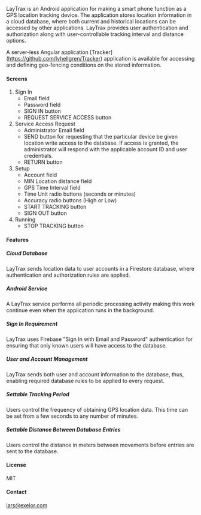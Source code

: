 
LayTrax is an Android application for making a smart phone function as a GPS location tracking device. The application stores
location information in a cloud database, where both current and historical locations can be accessed by other applications. 
LayTrax provides user authentication and authorization along with user-controllable tracking interval and distance options.

A server-less Angular application [Tracker] (https://github.com/lvhellgren/Tracker) application is available for accessing
and defining geo-fencing conditions on the stored information.

#### Screens
1. Sign In
    - Email field
    - Password field
    - SIGN IN button
    - REQUEST SERVICE ACCESS button 
2. Service Access Request
    - Administrator Email field
    - SEND button for requesting that the particular device be given location write access to the
      database. If access is granted, the administrator will respond with the applicable account ID and user credentials.
    - RETURN button
3. Setup
    - Account field
    - MIN Location distance field
    - GPS Time Interval field
    - Time Unit radio buttons (seconds or minutes)
    - Accuracy radio buttons (High or Low)
    - START TRACKING button
    - SIGN OUT button
4. Running
    - STOP TRACKING button
    
#### Features

##### Cloud Database
LayTrax sends location data to user accounts in a Firestore database, where authentication and authorization rules are applied.

##### Android Service
A LayTrax service performs all periodic processing activity making this work continue even when the application
runs in the background.

##### Sign In Requirement
LayTrax uses Firebase "Sign In with Email and Password" authentication for ensuring that only known users will have access to the database.

##### User and Account Management
LayTrax sends both user and account information to the database, thus, enabling required database rules to be applied to every request.

##### Settable Tracking Period
Users control the frequency of obtaining GPS location data. This time can be set from a few seconds to any number of minutes.

##### Settable Distance Between Database Entries
Users control the distance in meters between movements before entries are sent to the database.

#### License
MIT

#### Contact
lars@exelor.com